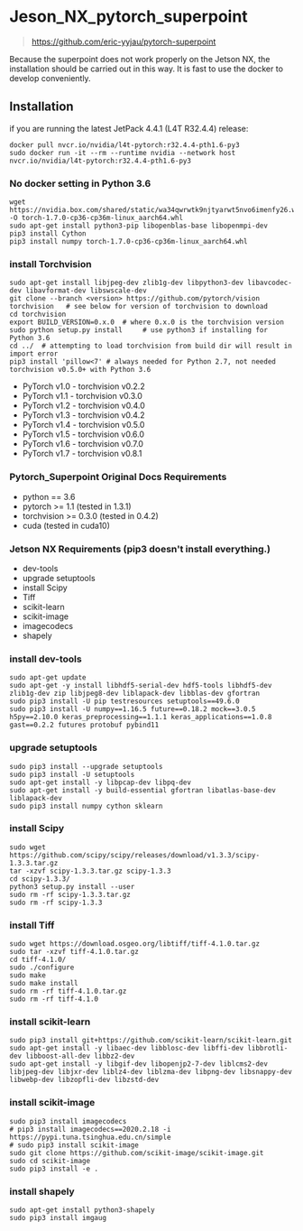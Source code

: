 # Jeson_NX_pytorch_superpoint

> https://github.com/eric-yyjau/pytorch-superpoint

Because the superpoint does not work properly on the Jetson NX, the installation should be carried out in this way.
It is fast to use the docker to develop conveniently.

## Installation
if you are running the latest JetPack 4.4.1 (L4T R32.4.4) release:
```
docker pull nvcr.io/nvidia/l4t-pytorch:r32.4.4-pth1.6-py3
sudo docker run -it --rm --runtime nvidia --network host nvcr.io/nvidia/l4t-pytorch:r32.4.4-pth1.6-py3
```

### No docker setting in Python 3.6
```
wget https://nvidia.box.com/shared/static/wa34qwrwtk9njtyarwt5nvo6imenfy26.whl -O torch-1.7.0-cp36-cp36m-linux_aarch64.whl
sudo apt-get install python3-pip libopenblas-base libopenmpi-dev 
pip3 install Cython
pip3 install numpy torch-1.7.0-cp36-cp36m-linux_aarch64.whl
```

### install Torchvision
```
sudo apt-get install libjpeg-dev zlib1g-dev libpython3-dev libavcodec-dev libavformat-dev libswscale-dev
git clone --branch <version> https://github.com/pytorch/vision torchvision   # see below for version of torchvision to download
cd torchvision
export BUILD_VERSION=0.x.0  # where 0.x.0 is the torchvision version  
sudo python setup.py install     # use python3 if installing for Python 3.6
cd ../  # attempting to load torchvision from build dir will result in import error
pip3 install 'pillow<7' # always needed for Python 2.7, not needed torchvision v0.5.0+ with Python 3.6
```
                       
- PyTorch v1.0 - torchvision v0.2.2
- PyTorch v1.1 - torchvision v0.3.0
- PyTorch v1.2 - torchvision v0.4.0
- PyTorch v1.3 - torchvision v0.4.2
- PyTorch v1.4 - torchvision v0.5.0
- PyTorch v1.5 - torchvision v0.6.0
- PyTorch v1.6 - torchvision v0.7.0
- PyTorch v1.7 - torchvision v0.8.1

### Pytorch_Superpoint Original Docs Requirements
- python == 3.6
- pytorch >= 1.1 (tested in 1.3.1)
- torchvision >= 0.3.0 (tested in 0.4.2)
- cuda (tested in cuda10)

### Jetson NX Requirements (pip3 doesn't install everything.)
- dev-tools
- upgrade setuptools
- install Scipy
- Tiff
- scikit-learn
- scikit-image
- imagecodecs
- shapely

### install dev-tools
```
sudo apt-get update
sudo apt-get -y install libhdf5-serial-dev hdf5-tools libhdf5-dev zlib1g-dev zip libjpeg8-dev liblapack-dev libblas-dev gfortran
sudo pip3 install -U pip testresources setuptools==49.6.0
sudo pip3 install -U numpy==1.16.5 future==0.18.2 mock==3.0.5 h5py==2.10.0 keras_preprocessing==1.1.1 keras_applications==1.0.8 gast==0.2.2 futures protobuf pybind11
```

### upgrade setuptools
```
sudo pip3 install --upgrade setuptools
sudo pip3 install -U setuptools
sudo apt-get install -y libpcap-dev libpq-dev
sudo apt-get install -y build-essential gfortran libatlas-base-dev liblapack-dev
sudo pip3 install numpy cython sklearn
```

### install Scipy
```
sudo wget https://github.com/scipy/scipy/releases/download/v1.3.3/scipy-1.3.3.tar.gz
tar -xzvf scipy-1.3.3.tar.gz scipy-1.3.3
cd scipy-1.3.3/
python3 setup.py install --user
sudo rm -rf scipy-1.3.3.tar.gz
sudo rm -rf scipy-1.3.3
```

### install Tiff
```
sudo wget https://download.osgeo.org/libtiff/tiff-4.1.0.tar.gz
sudo tar -xzvf tiff-4.1.0.tar.gz
cd tiff-4.1.0/
sudo ./configure
sudo make
sudo make install
sudo rm -rf tiff-4.1.0.tar.gz
sudo rm -rf tiff-4.1.0
```

### install scikit-learn
```
sudo pip3 install git+https://github.com/scikit-learn/scikit-learn.git
sudo apt-get install -y libaec-dev libblosc-dev libffi-dev libbrotli-dev libboost-all-dev libbz2-dev
sudo apt-get install -y libgif-dev libopenjp2-7-dev liblcms2-dev libjpeg-dev libjxr-dev liblz4-dev liblzma-dev libpng-dev libsnappy-dev libwebp-dev libzopfli-dev libzstd-dev
```

### install scikit-image
```
sudo pip3 install imagecodecs
# pip3 install imagecodecs==2020.2.18 -i https://pypi.tuna.tsinghua.edu.cn/simple
# sudo pip3 install scikit-image
sudo git clone https://github.com/scikit-image/scikit-image.git
sudo cd scikit-image
sudo pip3 install -e .
```

### install shapely
```
sudo apt-get install python3-shapely
sudo pip3 install imgaug
```
